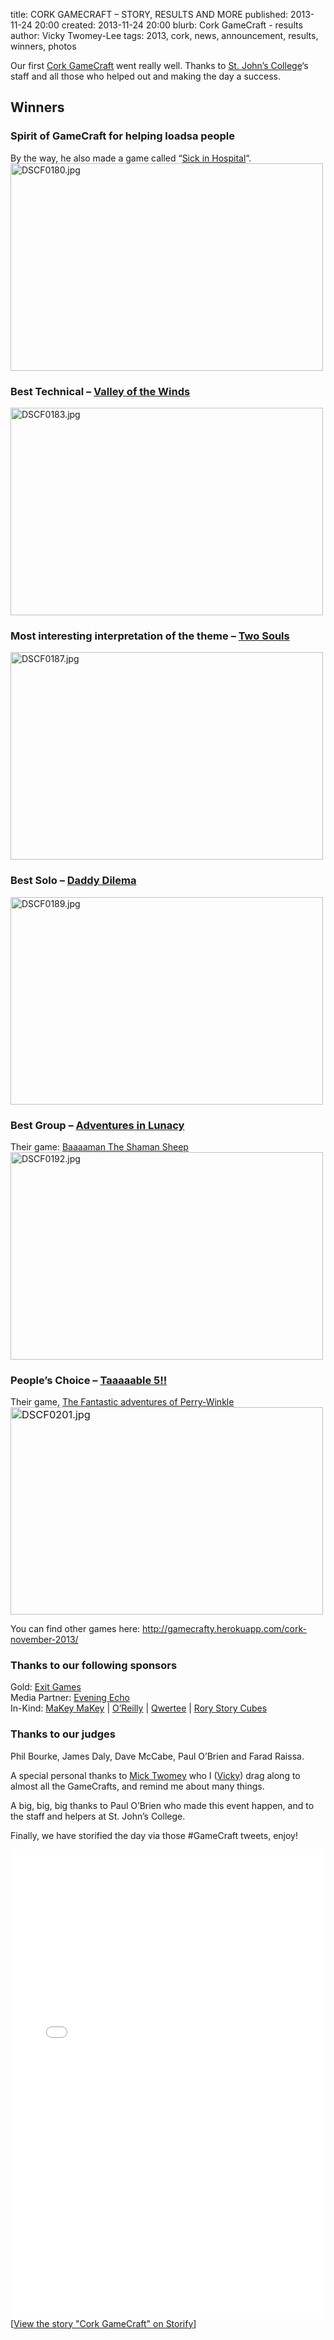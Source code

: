 title: CORK GAMECRAFT – STORY, RESULTS AND MORE
published: 2013-11-24 20:00
created: 2013-11-24 20:00
blurb: Cork GameCraft - results
author: Vicky Twomey-Lee
tags: 2013, cork, news, announcement, results, winners, photos

<p>Our first <a title="Cork GameCraft" href="http://dublingamecraft.com/events/cork-gamecraft/">Cork GameCraft</a> went really well. Thanks to <a title="St John's Central College" href="http://www.stjohnscollege.ie/">St. John&#8217;s College</a>&#8216;s staff and all those who helped out and making the day a success.</p>
<h2>Winners</h2>
<h3> Spirit of GameCraft for helping loadsa people</h3>
<p>By the way, he also made a game called &#8220;<a title="Cork GameCraft - Sick in Hospital" href="http://gamecrafty.herokuapp.com/cork-november-2013/cork-november-2013-or-5/">Sick in Hospital</a>&#8220;.<br />
<a title="DSCF0180.jpg by micktwomey, on Flickr" href="http://www.flickr.com/photos/micktwomey/11038283593/"><img src="http://farm4.staticflickr.com/3789/11038283593_4fbe5caf3a.jpg" alt="DSCF0180.jpg" width="500" height="332" /></a></p>
<h3 class="storify">Best Technical &#8211; <a title="Cork GameCraft - &quot;Valley in the Winds&quot;" href="http://gamecrafty.herokuapp.com/cork-november-2013/cork-november-2013-black-rainbow-studios/">Valley of the Winds</a></h3>
<p><a title="DSCF0183.jpg by micktwomey, on Flickr" href="http://www.flickr.com/photos/micktwomey/11038236564/"><img src="http://farm8.staticflickr.com/7459/11038236564_0425bb9614.jpg" alt="DSCF0183.jpg" width="500" height="332" /></a></p>
<h3 class="storify">Most interesting interpretation of the theme &#8211; <a title="Cork GameCraft - Two Souls" href="http://gamecrafty.herokuapp.com/cork-november-2013/cork-november-2013-two-souls/">Two Souls</a></h3>
<p><a title="DSCF0187.jpg by micktwomey, on Flickr" href="http://www.flickr.com/photos/micktwomey/11038238994/"><img src="http://farm6.staticflickr.com/5531/11038238994_3749926485.jpg" alt="DSCF0187.jpg" width="500" height="332" /></a></p>
<h3 class="storify">Best Solo &#8211; <a title="Cork GameCraft - Daddy Dilemma" href="http://gamecrafty.herokuapp.com/cork-november-2013/cork-november-2013-or-3/">Daddy Dilema</a></h3>
<p><a title="DSCF0189.jpg by micktwomey, on Flickr" href="http://www.flickr.com/photos/micktwomey/11038104635/"><img src="http://farm8.staticflickr.com/7329/11038104635_b4607df448.jpg" alt="DSCF0189.jpg" width="500" height="332" /></a></p>
<h3>Best Group &#8211; <a title="Adventures in Lunacy" href="http://gamecrafty.herokuapp.com/cork-november-2013/cork-november-2013-adventures-in-lunacy/">Adventures in Lunacy</a></h3>
<p>Their game: <a title="Cork GameCraft - Baaaaman the shamen sheep" href="http://gamecrafty.herokuapp.com/cork-november-2013/cork-november-2013-adventures-in-lunacy/">Baaaaman The Shaman Sheep</a><br />
<a title="DSCF0192.jpg by micktwomey, on Flickr" href="http://www.flickr.com/photos/micktwomey/11038198456/"><img src="http://farm4.staticflickr.com/3676/11038198456_aec580aeb5.jpg" alt="DSCF0192.jpg" width="500" height="332" /></a></p>
<h3>People&#8217;s Choice &#8211; <a title="Cork GameCraft - Taaaaable 5!!" href="http://gamecrafty.herokuapp.com/cork-november-2013/cork-november-2013-team--5/">Taaaaable 5!!</a></h3>
<p>Their game, <a title="Cork GameCraft: The Fantastic adventures of Perry-Winkle" href="http://gamecrafty.herokuapp.com/cork-november-2013/cork-november-2013-team--5/">The Fantastic adventures of Perry-Winkle</a><a style="font-size: 1.17em;" title="DSCF0201.jpg by micktwomey, on Flickr" href="http://www.flickr.com/photos/micktwomey/11038296823/"><img src="http://farm8.staticflickr.com/7311/11038296823_28be1ff3ab.jpg" alt="DSCF0201.jpg" width="500" height="332" /></a></p>
<div>You can find other games here: <a href="http://gamecrafty.herokuapp.com/cork-november-2013/" title="Cork GameCraft - Games made on the day">http://gamecrafty.herokuapp.com/cork-november-2013/</a></div>
<h3>Thanks to our following sponsors</h3>
<p>Gold: <a href="http://exitgames.com/" target="_blank">Exit Games<br />
</a>Media Partner: <a href="http://www.eveningecho.ie/" target="_blank">Evening Echo<br />
</a>In-Kind: <a href="http://makeymakey.com/" target="_blank">MaKey MaKey</a> | <a href="http://oreilly.com/" target="_blank">O&#8217;Reilly</a> | <a href="http://qwertee.com/" target="_blank">Qwertee</a> | <a href="http://www.storycubes.com/" target="_blank">Rory Story Cubes</a></p>
<h3>Thanks to our judges</h3>
<p>Phil Bourke, James Daly, Dave McCabe, Paul O’Brien and Farad Raissa.</p>
<p>A special personal thanks to <a href="http://twitter.com/micktwomey" title="Mick Twomey's on twitter">Mick Twomey</a> who I (<a href="http://twitter.com/whykay" title="Vicky Twomey-Lee on twitter">Vicky</a>)  drag along to almost all the GameCrafts, and remind me about many things.</p>
<p>A big, big, big thanks to Paul O&#8217;Brien who made this event happen, and to the staff and helpers at St. John&#8217;s College.</p>
<p>Finally, we have storified the day via those #GameCraft tweets, enjoy!</p>
<div class="storify"><iframe src="//storify.com/whykay/cork-gamecraft/embed" width="100%" height=750 frameborder=no allowtransparency=true></iframe><script src="//storify.com/whykay/cork-gamecraft.js"></script><noscript>[<a href="//storify.com/whykay/cork-gamecraft" target="_blank">View the story "Cork GameCraft" on Storify</a>]</noscript></div>